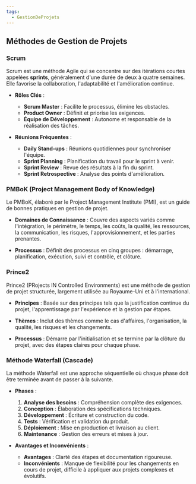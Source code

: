 ```yaml
---
tags:
  - GestionDeProjets
---
```

## Méthodes de Gestion de Projets

### Scrum
Scrum est une méthode Agile qui se concentre sur des itérations courtes appelées **sprints**, généralement d'une durée de deux à quatre semaines. Elle favorise la collaboration, l'adaptabilité et l'amélioration continue. 

- **Rôles Clés** :
  - **Scrum Master** : Facilite le processus, élimine les obstacles.
  - **Product Owner** : Définit et priorise les exigences.
  - **Équipe de Développement** : Autonome et responsable de la réalisation des tâches.

- **Réunions Fréquentes** :
  - **Daily Stand-ups** : Réunions quotidiennes pour synchroniser l'équipe.
  - **Sprint Planning** : Planification du travail pour le sprint à venir.
  - **Sprint Review** : Revue des résultats à la fin du sprint.
  - **Sprint Retrospective** : Analyse des points d'amélioration.

### PMBoK (Project Management Body of Knowledge)
Le PMBoK, élaboré par le Project Management Institute (PMI), est un guide de bonnes pratiques en gestion de projet. 

- **Domaines de Connaissance** : Couvre des aspects variés comme l'intégration, le périmètre, le temps, les coûts, la qualité, les ressources, la communication, les risques, l'approvisionnement, et les parties prenantes.
  
- **Processus** : Définit des processus en cinq groupes : démarrage, planification, exécution, suivi et contrôle, et clôture.

### Prince2
Prince2 (PRojects IN Controlled Environments) est une méthode de gestion de projet structurée, largement utilisée au Royaume-Uni et à l'international.

- **Principes** : Basée sur des principes tels que la justification continue du projet, l'apprentissage par l'expérience et la gestion par étapes.

- **Thèmes** : Inclut des thèmes comme le cas d'affaires, l'organisation, la qualité, les risques et les changements.

- **Processus** : Démarre par l'initialisation et se termine par la clôture du projet, avec des étapes claires pour chaque phase.

### Méthode Waterfall (Cascade)
La méthode Waterfall est une approche séquentielle où chaque phase doit être terminée avant de passer à la suivante.

- **Phases** :
  1. **Analyse des besoins** : Compréhension complète des exigences.
  2. **Conception** : Élaboration des spécifications techniques.
  3. **Développement** : Écriture et construction du code.
  4. **Tests** : Vérification et validation du produit.
  5. **Déploiement** : Mise en production et livraison au client.
  6. **Maintenance** : Gestion des erreurs et mises à jour.

- **Avantages et Inconvénients** :
  - **Avantages** : Clarté des étapes et documentation rigoureuse.
  - **Inconvénients** : Manque de flexibilité pour les changements en cours de projet, difficile à appliquer aux projets complexes et évolutifs.